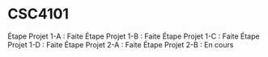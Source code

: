 # CSC4101

Étape Projet 1-A : Faite
Étape Projet 1-B : Faite
Étape Projet 1-C : Faite
Étape Projet 1-D : Faite
Étape Projet 2-A : Faite
Étape Projet 2-B : En cours
